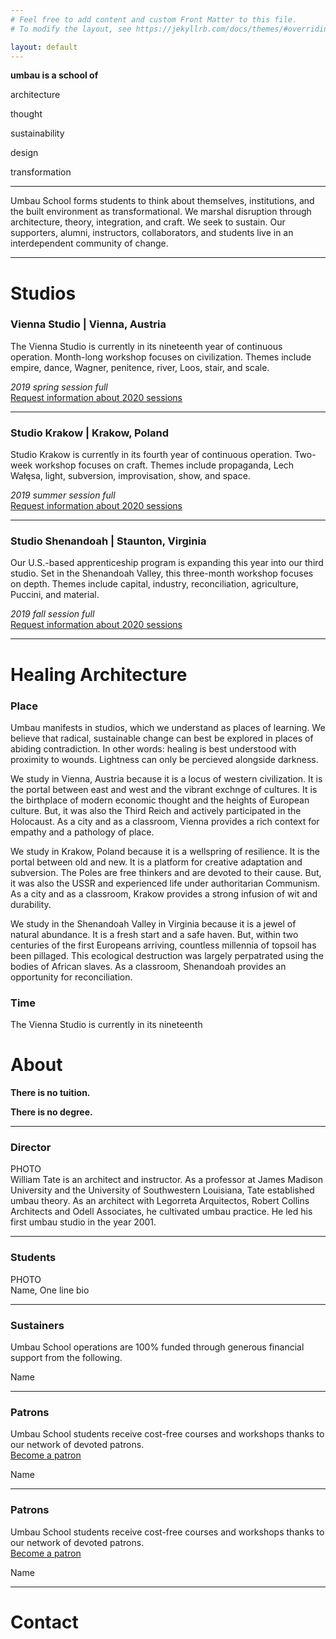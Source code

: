 ```yaml
---
# Feel free to add content and custom Front Matter to this file.
# To modify the layout, see https://jekyllrb.com/docs/themes/#overriding-theme-defaults

layout: default
---
```

**umbau is a school of**  

architecture   

thought  

sustainability  

design  

transformation   
   
***    
    
Umbau School forms students to think about themselves, institutions, and the built environment as transformational. We marshal disruption through architecture, theory, integration, and craft. We seek to sustain. Our supporters, alumni, instructors, collaborators, and students live in an interdependent community of change.
   
    
  
  
*** 
 
# Studios

### Vienna Studio |  Vienna, Austria
The Vienna Studio is currently in its nineteenth year of continuous operation. Month-long workshop focuses on civilization. Themes include empire, dance, Wagner, penitence, river, Loos, stair, and scale.
   
_2019 spring session full_   
[Request information about 2020 sessions](#)
   
***   
   
### Studio Krakow |  Krakow, Poland
Studio Krakow is currently in its fourth year of continuous operation. Two-week workshop focuses on craft. Themes include propaganda, Lech Wałęsa, light, subversion, improvisation, show, and space.
  
_2019 summer session full_   
[Request information about 2020 sessions](#)
    
***    
    
### Studio Shenandoah |  Staunton, Virginia
Our U.S.-based apprenticeship program is expanding this year into our third studio. Set in the Shenandoah Valley, this three-month workshop focuses on depth. Themes include capital, industry, reconciliation, agriculture, Puccini, and material.
    
_2019 fall session full_   
[Request information about 2020 sessions](#)
    
     
     
     
***     
    
# Healing Architecture
        
      
### Place
Umbau manifests in studios, which we understand as places of learning. We believe that radical, sustainable change can best be explored in places of abiding contradiction. In other words: healing is best understood with proximity to wounds. Lightness can only be percieved alongside darkness.  

We study in Vienna, Austria because it is a locus of western civilization. It is the portal between east and west and the vibrant exchnge of cultures. It is the birthplace of modern economic thought and the heights of European culture. But, it was also the Third Reich and actively participated in the Holocaust. As a city and as a classroom, Vienna provides a rich context for empathy and a pathology of place.  
  
We study in Krakow, Poland because it is a wellspring of resilience. It is the portal between old and new. It is a platform for creative adaptation and subversion. The Poles are free thinkers and are devoted to their cause. But, it was also the USSR and experienced life under authoritarian Communism. As a city and as a classroom, Krakow provides a strong infusion of wit and durability.  

We study in the Shenandoah Valley in Virginia because it is a jewel of natural abundance. It is a fresh start and a safe haven. But, within two centuries of the first Europeans arriving, countless millennia of topsoil has been pillaged. This ecological destruction was largely perpatrated using the bodies of African slaves. As a classroom, Shenandoah provides an opportunity for reconciliation.


    
### Time
The Vienna Studio is currently in its nineteenth    
# About

**There is no tuition.**
   
**There is no degree.**   
   
***
    
### Director
PHOTO   
William Tate is an architect and instructor. As a professor at James Madison University and the University of Southwestern Louisiana, Tate established umbau theory. As an architect with Legorreta Arquitectos, Robert Collins Architects and Odell Associates, he cultivated umbau practice. He led his first umbau studio in the year 2001.

***  
   
### Students
PHOTO   
Name, One line bio

***
   
### Sustainers
Umbau School operations are 100% funded through generous financial support from the following.

Name
    
***   
   
### Patrons
Umbau School students receive cost-free courses and workshops thanks to our network of devoted patrons.  
[Become a patron](#)

Name

***   
   
### Patrons
Umbau School students receive cost-free courses and workshops thanks to our network of devoted patrons.  
[Become a patron](#)

Name

***   
   
# Contact

